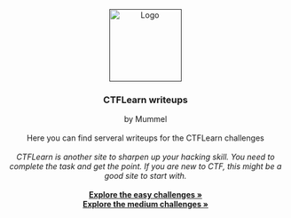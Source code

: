 <div align="center">
 
  <a href="">
    <img src="https://external-preview.redd.it/wB4lkM2a9QeB163XsNGkS-5sR5HX6zgWaomyCvJ3DXE.jpg?width=640&crop=smart&auto=webp&s=8ca7aa019d27a5c489b589db2417c948b7e510d4" alt="Logo" width="" height="130">
  </a>

  <h3 align="center">CTFLearn writeups</h3>
  

  <p align="center">
    by Mummel
    <br>
    <br>
    Here you can find serveral writeups for the CTFLearn challenges
    <br>
    <br>
    <i>CTFLearn is another site to sharpen up your hacking skill. You need to complete the task and get the point. If you are new to CTF, this might be a good site to start with.</i>
    <br>
    <br>
    <a href="./easy"><strong>Explore the easy challenges »</strong></a>
    <br>
    <a href="./medium"><strong>Explore the medium challenges »</strong></a>
    <br>
      </p>
</div>